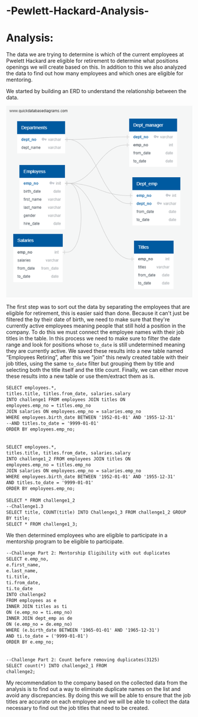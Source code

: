 # -Pewlett-Hackard-Analysis-

# Analysis:
The data we are trying to determine is which of the current employees at Pwelett Hackard are eligible for retirement to determine what positions openings we will create based on this. In addition to this we also analyzed the data to find out how many employees and which ones are eligible for mentoring.

We started by building an ERD to understand the relationship between the data.

![Challenge7](https://github.com/lrovira/-Pewlett-Hackard-Analysis-/blob/master/EmployeeDB.png)


The first step was to sort out the data by separating the employees that are eligible for retirement, this is easier said than done. Because it can't just be filtered the by their date of birth, we need to make sure that they're currently active employees meaning people that still hold a position in the company. To do this we must connect the employee names with their job titles in the table. In this process we need to make sure to filter the date range and look for positions whose `to_date` is still undetermined meaning they are currently active. We saved these results into a new table named “Employees Retiring”, after this we “join” this newly created table with their job titles, using the same `to_date` filter but grouping them by title and selecting both the title itself and the title count. Finally, we can either move these results into a new table or use them/extract them as is.



    SELECT employees.*, 
    titles.title, titles.from_date, salaries.salary  
    INTO challenge1 FROM employees JOIN titles ON 
    employees.emp_no = titles.emp_no 
    JOIN salaries ON employees.emp_no = salaries.emp_no 
    WHERE employees.birth_date BETWEEN '1952-01-01' AND '1955-12-31' 
    --AND titles.to_date = '9999-01-01' 
    ORDER BY employees.emp_no; 


    SELECT employees.*, 
    titles.title, titles.from_date, salaries.salary  
    INTO challenge1_2 FROM employees JOIN titles ON 
    employees.emp_no = titles.emp_no 
    JOIN salaries ON employees.emp_no = salaries.emp_no 
    WHERE employees.birth_date BETWEEN '1952-01-01' AND '1955-12-31' 
    AND titles.to_date = '9999-01-01' 
    ORDER BY employees.emp_no;

    SELECT * FROM challenge1_2
    --Challenge1.3
    SELECT title, COUNT(title) INTO Challenge1_3 FROM challenge1_2 GROUP BY title; 
    SELECT * FROM challenge1_3; 

We then determined employees who are eligible to participate in a mentorship program to be eligible to participate.

    --Challenge Part 2: Mentorship Eligibility with out duplicates
    SELECT e.emp_no,
	e.first_name,
	e.last_name,
	ti.title,
	ti.from_date,
	ti.to_date
    INTO challenge2
    FROM employees as e
    INNER JOIN titles as ti
    ON (e.emp_no = ti.emp_no)
    INNER JOIN dept_emp as de
    ON (e.emp_no = de.emp_no)
    WHERE (e.birth_date BETWEEN '1965-01-01' AND '1965-12-31')
    AND ti.to_date = ('9999-01-01')
    ORDER BY e.emp_no;


    --Challenge Part 2: Count before removing duplicates(3125)
    SELECT count(*) INTO challenge2_1 FROM
    challenge2;

My recommendation to the company based on the collected data from the analysis is to find out a way to eliminate duplicate names on the list and avoid any discrepancies. By doing this we will be able to ensure that the job titles are accurate on each employee and we will be able to collect the data necessary to find out the job titles that need to be created. 
